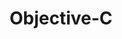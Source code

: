 ---
logohandle: objectivec
sort: objectivec
tags:
- apple
- programming_language
title: Objective-C
website: https://developer.apple.com/documentation/objectivec
wikipedia: https://en.wikipedia.org/wiki/Objective-C
---